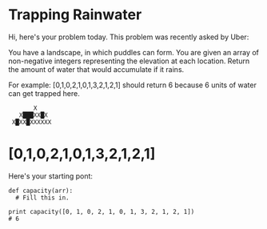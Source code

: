 # Trapping Rainwater
Hi, here's your problem today. This problem was recently asked by Uber:

You have a landscape, in which puddles can form. You are given an array of non-negative integers representing the elevation at each location. Return the amount of water that would accumulate if it rains.

For example: [0,1,0,2,1,0,1,3,2,1,2,1] should return 6 because 6 units of water can get trapped here.
```
       X               
   X███XX█X              
 X█XX█XXXXXX                   
 ```
# [0,1,0,2,1,0,1,3,2,1,2,1]
Here's your starting pont:
```
def capacity(arr):
  # Fill this in.

print capacity([0, 1, 0, 2, 1, 0, 1, 3, 2, 1, 2, 1])
# 6
```